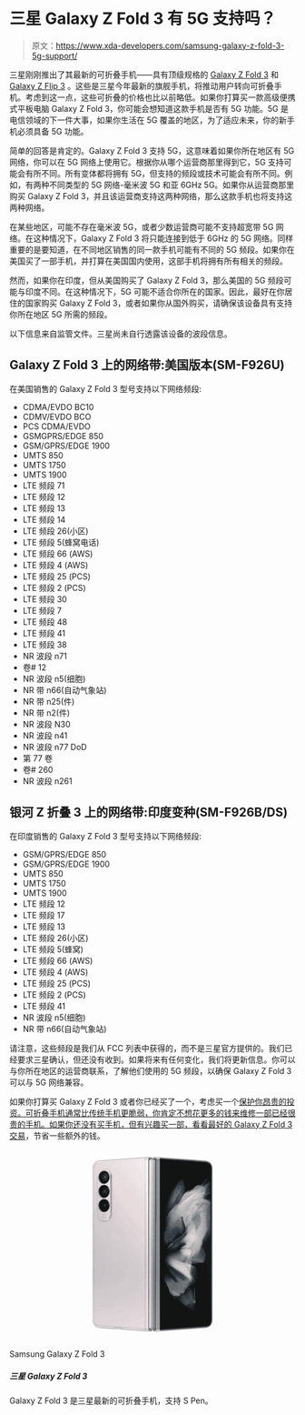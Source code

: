# 三星 Galaxy Z Fold 3 有 5G 支持吗？

> 原文：<https://www.xda-developers.com/samsung-galaxy-z-fold-3-5g-support/>

三星刚刚推出了其最新的可折叠手机——具有顶级规格的 [Galaxy Z Fold 3](https://www.xda-developers.com/samsung-galaxy-z-fold-3/) 和 [Galaxy Z Flip 3](https://www.xda-developers.com/samsung-galaxy-z-flip-3/) 。这些是三星今年最新的旗舰手机，将推动用户转向可折叠手机。考虑到这一点，这些可折叠的价格也比以前略低。如果你打算买一款高级便携式平板电脑 Galaxy Z Fold 3，你可能会想知道这款手机是否有 5G 功能。5G 是电信领域的下一件大事，如果你生活在 5G 覆盖的地区，为了适应未来，你的新手机必须具备 5G 功能。

简单的回答是肯定的。Galaxy Z Fold 3 支持 5G，这意味着如果你所在地区有 5G 网络，你可以在 5G 网络上使用它。根据你从哪个运营商那里得到它，5G 支持可能会有所不同。所有变体都将拥有 5G，但支持的频段或技术可能会有所不同。例如，有两种不同类型的 5G 网络-毫米波 5G 和亚 6GHz 5G。如果你从运营商那里购买 Galaxy Z Fold 3，并且该运营商支持这两种网络，那么这款手机也将支持这两种网络。

在某些地区，可能不存在毫米波 5G，或者少数运营商可能不支持超宽带 5G 网络。在这种情况下，Galaxy Z Fold 3 将只能连接到低于 6GHz 的 5G 网络。同样重要的是要知道，在不同地区销售的同一款手机可能有不同的 5G 频段。如果你在美国买了一部手机，并打算在美国国内使用，这部手机将拥有所有相关的频段。

然而，如果你在印度，但从美国购买了 Galaxy Z Fold 3，那么美国的 5G 频段可能与印度不同。在这种情况下，5G 可能不适合你所在的国家。因此，最好在你居住的国家购买 Galaxy Z Fold 3，或者如果你从国外购买，请确保该设备具有支持你所在地区 5G 所需的频段。

以下信息来自监管文件。三星尚未自行透露该设备的波段信息。

## Galaxy Z Fold 3 上的网络带:美国版本(SM-F926U)

在美国销售的 Galaxy Z Fold 3 型号支持以下网络频段:

*   CDMA/EVDO BC10
*   CDMV/EVDO BCO
*   PCS CDMA/EVDO
*   GSMGPRS/EDGE 850
*   GSM/GPRS/EDGE 1900
*   UMTS 850
*   UMTS 1750
*   UMTS 1900
*   LTE 频段 71
*   LTE 频段 12
*   LTE 频段 13
*   LTE 频段 14
*   LTE 频段 26(小区)
*   LTE 频段 5(蜂窝电话)
*   LTE 频段 66 (AWS)
*   LTE 频段 4 (AWS)
*   LTE 频段 25 (PCS)
*   LTE 频段 2 (PCS)
*   LTE 频段 30
*   LTE 频段 7
*   LTE 频段 48
*   LTE 频段 41
*   LTE 频段 38
*   NR 波段 n71
*   卷# 12
*   NR 波段 n5(细胞)
*   NR 带 n66(自动气象站)
*   NR 带 n25(件)
*   NR 带 n2(件)
*   NR 波段 N30
*   NR 波段 n41
*   NR 波段 n77 DoD
*   第 77 卷
*   卷# 260
*   NR 波段 n261

## 银河 Z 折叠 3 上的网络带:印度变种(SM-F926B/DS)

在印度销售的 Galaxy Z Fold 3 型号支持以下网络频段:

*   GSM/GPRS/EDGE 850
*   GSM/GPRS/EDGE 1900
*   UMTS 850
*   UMTS 1750
*   UMTS 1900
*   LTE 频段 12
*   LTE 频段 17
*   LTE 频段 13
*   LTE 频段 26(小区)
*   LTE 频段 5(蜂窝)
*   LTE 频段 66 (AWS)
*   LTE 频段 4 (AWS)
*   LTE 频段 25 (PCS)
*   LTE 频段 2 (PCS)
*   LTE 频段 41
*   NR 波段 n5(细胞)
*   NR 带 n66(自动气象站)

请注意，这些频段是我们从 FCC 列表中获得的，而不是三星官方提供的。我们已经要求三星确认，但还没有收到。如果将来有任何变化，我们将更新信息。你可以与你所在地区的运营商联系，了解他们使用的 5G 频段，以确保 Galaxy Z Fold 3 可以与 5G 网络兼容。

如果你打算买 Galaxy Z Fold 3 或者你已经买了一个，考虑买一个[保护你昂贵的投资。可折叠手机通常比传统手机更脆弱，你肯定不想花更多的钱来维修一部已经很贵的手机。如果你还没有买手机，但有兴趣买一部，看看](https://www.xda-developers.com/best-samsung-galaxy-z-fold-3-cases/)[最好的 Galaxy Z Fold 3 交易](https://www.xda-developers.com/best-galaxy-z-fold-3-deals/)，节省一些额外的钱。

 <picture>![The Galaxy Z Fold 3 is powered by Qualcomm Snapdragon 888 SoC and offers a stunning foldable display.](img/91b370ae43e303b9c1de6b12e5eb1c1a.png)</picture> 

Samsung Galaxy Z Fold 3

##### 三星 Galaxy Z Fold 3

Galaxy Z Fold 3 是三星最新的可折叠手机，支持 S Pen。